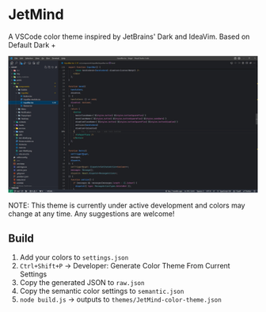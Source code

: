 # JetMind

A VSCode color theme inspired by JetBrains' Dark and IdeaVim. Based on Default Dark +

![demo](https://raw.githubusercontent.com/zenpk/jetmind/main/demo.png)

NOTE: This theme is currently under active development and colors may change at any time. Any suggestions are welcome!

## Build

1. Add your colors to `settings.json`
2. `Ctrl+Shift+P` -> Developer: Generate Color Theme From Current Settings
3. Copy the generated JSON to `raw.json`
4. Copy the semantic color settings to `semantic.json`
5. `node build.js` -> outputs to `themes/JetMind-color-theme.json`
